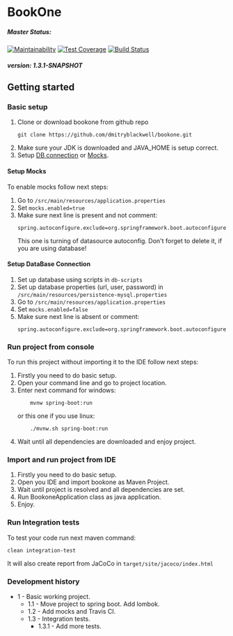 # BookOne

##### Master Status: 
[![Maintainability](https://api.codeclimate.com/v1/badges/e908eabd23e03aa282aa/maintainability)](https://codeclimate.com/github/dmitryblackwell/bookone/maintainability)
[![Test Coverage](https://api.codeclimate.com/v1/badges/e908eabd23e03aa282aa/test_coverage)](https://codeclimate.com/github/dmitryblackwell/bookone/test_coverage)
[![Build Status](https://travis-ci.org/dmitryblackwell/bookone.svg?branch=master)](https://travis-ci.org/dmitryblackwell/bookone)

##### version: __1.3.1-SNAPSHOT__

## Getting started

### Basic setup

1. Clone or download bookone from github repo
    ```git
    git clone https://github.com/dmitryblackwell/bookone.git
    ```
1. Make sure your JDK is downloaded and JAVA_HOME is setup correct.
1. Setup [DB connection](#db-connection) or [Mocks](#mocks).

#### <a name="mocks"></a> Setup Mocks
 
To enable mocks follow next steps:

1. Go to `/src/main/resources/application.properties`
1. Set `mocks.enabled=true`
1. Make sure next line is present and not comment:
    ```
    spring.autoconfigure.exclude=org.springframework.boot.autoconfigure.jdbc.DataSourceAutoConfiguration
    ```
    This one is turning of datasource autoconfig. Don't forget to delete it, if you are using database!

#### <a name="db-connection"></a> Setup DataBase Connection
1. Set up database using scripts in `db-scripts`
1. Set up database properties (url, user, password) in `/src/main/resources/persistence-mysql.properties`
1. Go to `/src/main/resources/application.properties`
1. Set `mocks.enabled=false`
1. Make sure next line is absent or comment:
    ```
    spring.autoconfigure.exclude=org.springframework.boot.autoconfigure.jdbc.DataSourceAutoConfiguration
    ```

### Run project from console

To run this project without importing it to the IDE follow next steps:

1. Firstly you need to do basic setup.
1. Open your command line and go to project location.
1. Enter next command for windows:
    ```git
        mvnw spring-boot:run
    ```
    or this one if you use linux:
    ```git
        ./mvnw.sh spring-boot:run
    ```
1. Wait until all dependencies are downloaded and enjoy project.


### Import and run project from IDE

1. Firstly you need to do basic setup.
1. Open you IDE and import bookone as Maven Project.
1. Wait until project is resolved and all dependencies are set.
1. Run BookoneApplication class as java application.
1. Enjoy.

### Run Integration tests
To test your code run next maven command:
```
clean integration-test
```
It will also create report from JaCoCo in `target/site/jacoco/index.html`

### Development history

- 1 - Basic working project.
    - 1.1 - Move project to spring boot. Add lombok.
    - 1.2 - Add mocks and Travis CI.
    - 1.3 - Integration tests.
        - 1.3.1 - Add more tests.
